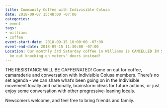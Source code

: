 ```yaml
---
title: Community Coffee with Indivisible Colusa
date: 2018-09-07 15:48:00 -07:00
categories:
- event
tags:
- williams
- coffee
event-start-date: 2018-09-15 10:00:00 -07:00
event-end-date: 2018-09-15 11:30:00 -07:00
Location: Our monthly 3rd Saturday coffee in Williams is CANCELLED IN SEPTEMBER. We'll
  be out knocking on voters' doors instead!
---
```


THE RESISTANCE WILL BE CAFFEINATED! Come on out for coffee, camaraderie and conversation with Indivisible Colusa members. There’s no set agenda - we can share what’s been going on in the Indivisible movement locally and nationally, brainstorm ideas for future actions, or just enjoy some conversation with other progressive-leaning locals.

Newcomers welcome, and feel free to bring friends and family.